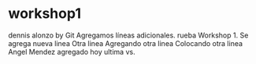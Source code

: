 # workshop1
dennis alonzo by Git
Agregamos líneas adicionales.
rueba Workshop 1.
Se agrega nueva linea
Otra linea 
Agregando otra linea
Colocando otra linea
Angel Mendez
agregado hoy ultima vs.